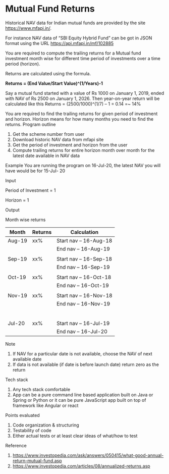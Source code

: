 # Mutual Fund Returns

Historical NAV data for Indian mutual funds are provided by the site https://www.mfapi.in/.

For instance NAV data of “SBI Equity Hybrid Fund” can be got in JSON format using the URL
https://api.mfapi.in/mf/102885

You are required to compute the trailing returns for a Mutual fund investment month wise
for different time period of investments over a time period (horizon).

Returns are calculated using the formula.

**Returns = (End Value/Start Value)^(1/Years)-1**

Say a mutual fund started with a value of Rs 1000 on January 1, 2019, ended with NAV of Rs
2500 on January 1, 2026.
Then year-on-year return will be calculated like this
Returns = (2500/1000)^(1/7) – 1 = 0.14 =~ 14%

You are required to find the trailing returns for given period of investment and horizon.
Horizon means for how many months you need to find the returns.
Program outline
1. Get the scheme number from user
2. Download historic NAV data from mfapi site
3. Get the period of investment and horizon from the user
4. Compute trailing returns for entire horizon month over month for the latest date
available in NAV data

Example
You are running the program on 16-Jul-20, the latest NAV you will have would be for 15-Jul-
20

Input

Period of Investment = 1

Horizon = 1

Output

Month wise returns

|  Month | Returns |      Calculation     |
|--------|---------|----------------------|
| Aug-19 |  xx%    |Start nav – 16-Aug-18 |
|        |         |End nav – 16-Aug-19   |
|        |         |                      |  
| Sep-19 |  xx%    |Start nav – 16-Sep-18 |
|        |         |End nav – 16-Sep-19   |
|        |         |                      |  
| Oct-19 |  xx%    |Start nav – 16-Oct-18 |
|        |         |End nav – 16-Oct-19   |
|        |         |                      |  
| Nov-19 |  xx%    |Start nav – 16-Nov-18 |
|        |         |End nav – 16-Nov-19   |
|        |         |                      |
|        |         |                      |
|        |         |                      |
|        |         |                      |
|        |         |                      |
|        |         |                      |
| Jul-20 |  xx%    |Start nav – 16-Jul-19 |
|        |         |End nav – 16-Jul-20   |


Note
1. If NAV for a particular date is not available, choose the NAV of next available date
2. If data is not available (if date is before launch date) return zero as the return

Tech stack
1. Any tech stack comfortable
2. App can be a pure command line based application built on Java or Spring or Python or it can
be pure JavaScript app built on top of framework like Angular or react

Points evaluated
1. Code organization &amp; structuring
2. Testability of code
3. Either actual tests or at least clear ideas of what/how to test

Reference
1. https://www.investopedia.com/ask/answers/050415/what-good-annual-return-mutual-fund.asp
2. https://www.investopedia.com/articles/08/annualized-returns.asp